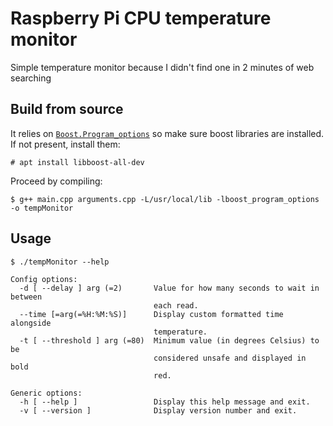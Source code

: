 # Raspberry Pi CPU temperature monitor
Simple temperature monitor because I didn't find one in 2 minutes of web searching 

## Build from source
It relies on [`Boost.Program_options`](https://www.boost.org/doc/libs/1_78_0/doc/html/program_options.html) so make sure boost libraries are installed. If not present, install them:
```
# apt install libboost-all-dev
```
Proceed by compiling:
```
$ g++ main.cpp arguments.cpp -L/usr/local/lib -lboost_program_options -o tempMonitor
```

## Usage
```
$ ./tempMonitor --help

Config options:
  -d [ --delay ] arg (=2)       Value for how many seconds to wait in between 
                                each read.
  --time [=arg(=%H:%M:%S)]      Display custom formatted time alongside 
                                temperature.
  -t [ --threshold ] arg (=80)  Minimum value (in degrees Celsius) to be 
                                considered unsafe and displayed in bold 
                                red.

Generic options:
  -h [ --help ]                 Display this help message and exit.
  -v [ --version ]              Display version number and exit.

```
